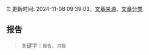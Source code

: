 :alarm_clock: 更新时间: 2024-11-08 09:39:03。[文章来源](/README.md)、[文章分类](/TAGS.md)

## 报告


> 关键字：`报告`、`月报`



